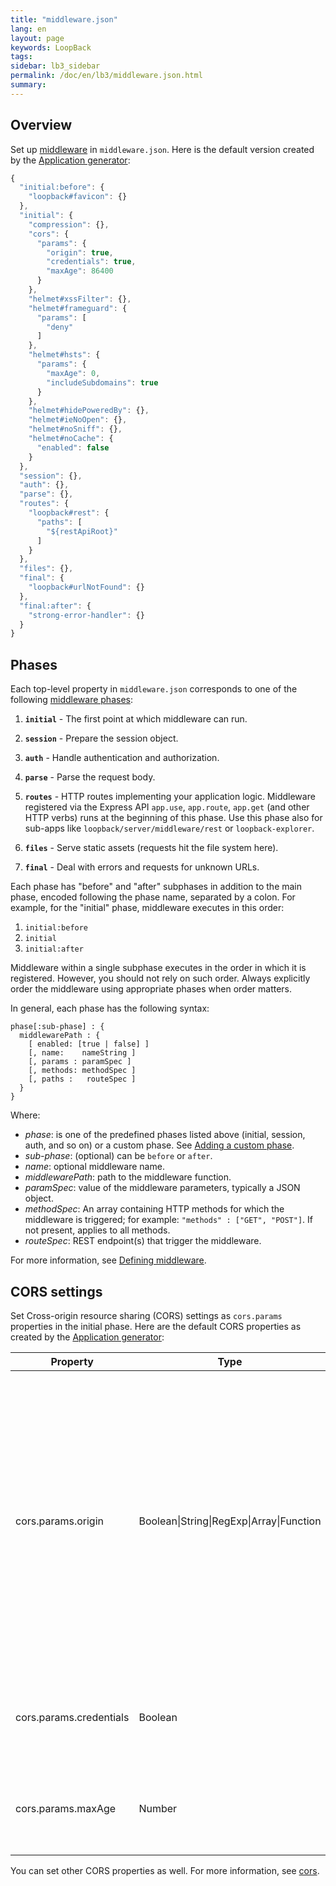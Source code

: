 ```yaml
---
title: "middleware.json"
lang: en
layout: page
keywords: LoopBack
tags:
sidebar: lb3_sidebar
permalink: /doc/en/lb3/middleware.json.html
summary:
---
```


## Overview

Set up [middleware](Defining-middleware.html) in `middleware.json`.
Here is the default version created by the [Application generator](Application-generator.html): 

```javascript
{
  "initial:before": {
    "loopback#favicon": {}
  },
  "initial": {
    "compression": {},
    "cors": {
      "params": {
        "origin": true,
        "credentials": true,
        "maxAge": 86400
      }
    },
    "helmet#xssFilter": {},
    "helmet#frameguard": {
      "params": [
        "deny"
      ]
    },
    "helmet#hsts": {
      "params": {
        "maxAge": 0,
        "includeSubdomains": true
      }
    },
    "helmet#hidePoweredBy": {},
    "helmet#ieNoOpen": {},
    "helmet#noSniff": {},
    "helmet#noCache": {
      "enabled": false
    }
  },
  "session": {},
  "auth": {},
  "parse": {},
  "routes": {
    "loopback#rest": {
      "paths": [
        "${restApiRoot}"
      ]
    }
  },
  "files": {},
  "final": {
    "loopback#urlNotFound": {}
  },
  "final:after": {
    "strong-error-handler": {}
  }
}
```

## Phases

Each top-level property in `middleware.json` corresponds to one of the following [middleware phases](Defining-middleware.html#middleware-phases):  

1.  **`initial`** - The first point at which middleware can run.
2.  **`session`** - Prepare the session object.
3.  **`auth`** - Handle authentication and authorization.
4.  **`parse`** - Parse the request body.
5.  **`routes`** - HTTP routes implementing your application logic.
    Middleware registered via the Express API `app.use`, `app.route`, `app.get` (and other HTTP verbs) runs at the beginning of this phase.
    Use this phase also for sub-apps like `loopback/server/middleware/rest` or `loopback-explorer`.

6.  **`files`** - Serve static assets (requests hit the file system here).

7.  **`final`** - Deal with errors and requests for unknown URLs.

Each phase has "before" and "after" subphases in addition to the main phase, encoded following the phase name, separated by a colon.
For example, for the "initial" phase, middleware executes in this order:

1.  `initial:before `
2.  `initial`
3.  `initial:after`

Middleware within a single subphase executes in the order in which it is registered. However, you should not rely on such order.
Always explicitly order the middleware using appropriate phases when order matters.

In general, each phase has the following syntax:

```
phase[:sub-phase] : {
  middlewarePath : {
    [ enabled: [true | false] ]
    [, name:    nameString ]
    [, params : paramSpec ]
    [, methods: methodSpec ]
    [, paths :   routeSpec ]
  }
}
```

Where:

* _phase_: is one of the predefined phases listed above (initial, session, auth, and so on) or a custom phase.
  See [Adding a custom phase](Defining-middleware.html#adding-a-custom-phase).
* _sub-phase_: (optional) can be `before` or `after`.
* _name_: optional middleware name.
* _middlewarePath_: path to the middleware function.
* _paramSpec_: value of the middleware parameters, typically a JSON object.
* _methodSpec_: An array containing HTTP methods for which the middleware is triggered; for example: `"methods" : ["GET", "POST"]`.
  If not present, applies to all methods.
* _routeSpec_: REST endpoint(s) that trigger the middleware.

For more information, see [Defining middleware](Defining-middleware.html).

## CORS settings

Set Cross-origin resource sharing (CORS) settings as `cors.params` properties in the initial phase. Here are the default CORS properties as created by the [Application generator](Application-generator.html):

<table>
  <thead>
    <tr>
      <th width="200">Property</th>
      <th width="100">Type</th>
      <th>Description</th>
      <th>Default</th>
    </tr>
  </thead>
  <tbody>    
    <tr>
      <td>cors.params.origin</td>
      <td>Boolean|String|RegExp|Array|Function</td>
      <td>Configures the <strong>Access-Control-Allow-Origin</strong> CORS header.
          For a full description of all the options, see <a href="https://www.npmjs.com/package/cors" class="external-link" >cors</a>.
          Expects a string (for example: "http://example.com/") or array of strings.
          Set to <code>true</code> to reflect the <a href="http://tools.ietf.org/html/draft-abarth-origin-09" class="external-link">request origin</a>,
          as defined by <code>req.header('Origin')</code>. Set to <code>false</code> to disable CORS. Can also be set to a function,
          which takes the request origin as the first parameter and a callback (which expects the signature <code>err [object], allow [bool]</code>) as the second.</td>
      <td>true</td>
    </tr>
    <tr>
      <td>cors.params.credentials</td>
      <td>Boolean</td>
      <td>
        Configures the <strong>Access-Control-Allow-Credentials</strong> CORS header. Set to <code>true</code> to pass the header, otherwise it is omitted.
      </td>
      <td>true</td>
    </tr>
    <tr>
      <td>cors.params.maxAge</td>
      <td>Number</td>
      <td><span>Configures the </span><strong>Access-Control-Allow-Max-Age</strong><span> CORS header. Set to an integer to pass the header,
        otherwise it is omitted.</span>
      </td>
      <td>86400</td>
    </tr>
  </tbody>
</table>

You can set other CORS properties as well. For more information, see [cors](https://www.npmjs.com/package/cors). 
